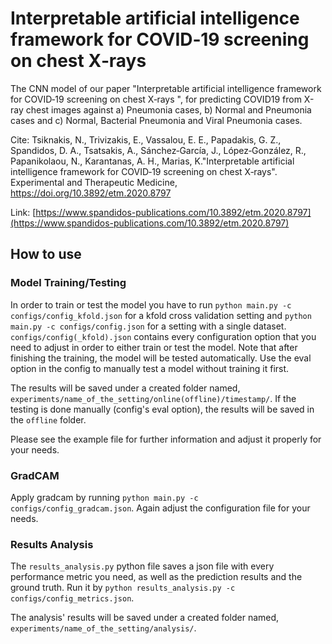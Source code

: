 # Interpretable artificial intelligence framework for COVID‑19 screening on chest X‑rays

The CNN model of our paper "Interpretable artificial intelligence framework for COVID‑19 screening on chest X‑rays
", for predicting COVID19 from X-ray chest images against a) Pneumonia cases, b) Normal and Pneumonia cases and c) Normal, Bacterial Pneumonia and Viral Pneumonia cases.

Cite:
Tsiknakis, N., Trivizakis, E., Vassalou, E. E., Papadakis, G. Z., Spandidos, D. A., Tsatsakis, A., Sánchez‑García, J., López‑González, R., Papanikolaou, N., Karantanas, A. H., Marias, K."Interpretable artificial intelligence framework for COVID‑19 screening on chest X‑rays". Experimental and Therapeutic Medicine, https://doi.org/10.3892/etm.2020.8797

Link:
[https://www.spandidos-publications.com/10.3892/etm.2020.8797](https://www.spandidos-publications.com/10.3892/etm.2020.8797)

## How to use
### Model Training/Testing
In order to train or test the model you have to run `python main.py -c configs/config_kfold.json` for a kfold cross validation setting and `python main.py -c configs/config.json` for a setting with a single dataset.
`configs/config(_kfold).json` contains every configuration option that you need to adjust in order to either train or test the model. Note that after finishing the training, the model will be tested automatically. Use the eval option in the config to manually test a model without training it first.

The results will be saved under a created folder named, `experiments/name_of_the_setting/online(offline)/timestamp/`. If the testing is done manually (config's eval option), the results will be saved in the `offline` folder.

Please see the example file for further information and adjust it properly for your needs.

### GradCAM
Apply gradcam by running `python main.py -c configs/config_gradcam.json`. Again adjust the configuration file for your needs.

### Results Analysis
The `results_analysis.py` python file saves a json file with every performance metric you need, as well as the prediction results and the ground truth.
Run it by `python results_analysis.py -c configs/config_metrics.json`.

The analysis' results will be saved under a created folder named, `experiments/name_of_the_setting/analysis/`.
